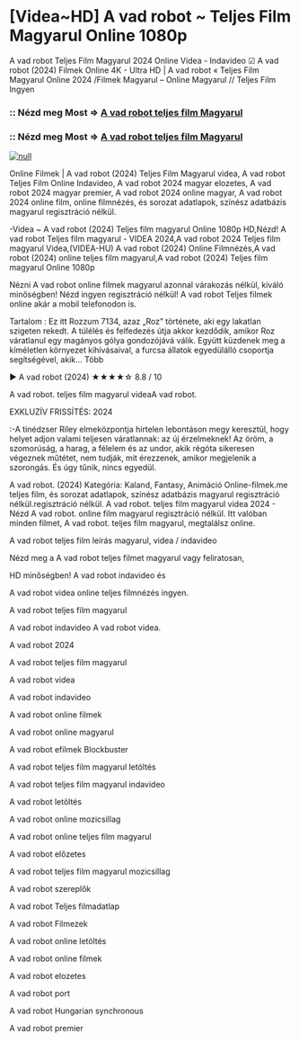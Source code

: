 # [Videa~HD] A vad robot ~ Teljes Film Magyarul Online 1080p

A vad robot Teljes Film Magyarul 2024 Online Videa - Indavideo ☑ A vad robot (2024) Filmek Online 4K - Ultra HD | A vad robot « Teljes Film Magyarul Online 2024 /Filmek Magyarul – Online Magyarul // Teljes Film Ingyen

### :: Nézd meg Most => [A vad robot teljes film Magyarul](https://t.co/6Ima5AX9Tc)

### :: Nézd meg Most => [A vad robot teljes film Magyarul](https://t.co/6Ima5AX9Tc)

[![null](https://static.wixstatic.com/media/855a25_043b5abeb4ae4d35ac003198e7fe56ed~mv2.gif)](https://t.co/6Ima5AX9Tc)

Online Filmek | A vad robot (2024) Teljes Film Magyarul videa, A vad robot Teljes Film Online Indavideo, A vad robot 2024 magyar elozetes, A vad robot 2024 magyar premier, A vad robot 2024 online magyar, A vad robot 2024 online film, online filmnézés, és sorozat adatlapok, színész adatbázis magyarul regisztráció nélkül.

-Videa ~ A vad robot (2024) Teljes film magyarul Online 1080p HD,Nézd! A vad robot Teljes film magyarul - VIDEA 2024,A vad robot 2024 Teljes film magyarul Videa,(VIDEA-HU) A vad robot (2024) Online Filmnézés,A vad robot (2024) online teljes film magyarul,A vad robot (2024) Teljes film magyarul Online 1080p

Nézni A vad robot online filmek magyarul azonnal várakozás nélkül, kiváló minőségben! Nézd ingyen regisztráció nélkül! A vad robot Teljes filmek online akár a mobil telefonodon is.

Tartalom : Ez itt Rozzum 7134, azaz „Roz” története, aki egy lakatlan szigeten rekedt. A túlélés és felfedezés útja akkor kezdődik, amikor Roz váratlanul egy magányos gólya gondozójává válik. Együtt küzdenek meg a kíméletlen környezet kihívásaival, a furcsa állatok egyedülálló csoportja segítségével, akik… Több

▶️ A vad robot (2024) ★★★★☆ 8.8 / 10

A vad robot. teljes film magyarul videaA vad robot.

EXKLUZÍV FRISSÍTÉS: 2024

:-A tinédzser Riley elmeközpontja hirtelen lebontáson megy keresztül, hogy helyet adjon valami teljesen váratlannak: az új érzelmeknek! Az öröm, a szomorúság, a harag, a félelem és az undor, akik régóta sikeresen végeznek műtétet, nem tudják, mit érezzenek, amikor megjelenik a szorongás. És úgy tűnik, nincs egyedül.

A vad robot. (2024) Kategória: Kaland, Fantasy, Animáció Online-filmek.me teljes film, és sorozat adatlapok, színész adatbázis magyarul regisztráció nélkül.regisztráció nélkül. A vad robot. teljes film magyarul videa 2024 - Nézd A vad robot. online film magyarul regisztráció nélkül. Itt valóban minden filmet, A vad robot. teljes film magyarul, megtalálsz online.

A vad robot teljes film leírás magyarul, videa / indavideo

Nézd meg a A vad robot teljes filmet magyarul vagy feliratosan, 

HD minőségben! A vad robot indavideo és 

A vad robot videa online teljes filmnézés ingyen. 

A vad robot teljes film magyarul 

A vad robot indavideo A vad robot videa.

A vad robot 2024

A vad robot teljes film magyarul

A vad robot videa

A vad robot indavideo

A vad robot online filmek

A vad robot online magyarul

A vad robot efilmek Blockbuster

A vad robot teljes film magyarul letöltés

A vad robot teljes film magyarul indavideo

A vad robot letöltés

A vad robot online mozicsillag

A vad robot online teljes film magyarul

A vad robot előzetes

A vad robot teljes film magyarul mozicsillag

A vad robot szereplők

A vad robot Teljes filmadatlap

A vad robot Filmezek

A vad robot online letöltés

A vad robot online filmek

A vad robot elozetes

A vad robot port

A vad robot Hungarian synchronous

A vad robot premier
